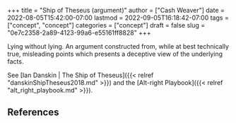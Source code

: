 +++
title = "Ship of Theseus (argument)"
author = ["Cash Weaver"]
date = 2022-08-05T15:42:00-07:00
lastmod = 2022-09-05T16:18:42-07:00
tags = ["concept", "concept"]
categories = ["concept"]
draft = false
slug = "0e7c2358-2a89-4123-99a6-e55161ff8828"
+++

Lying without lying. An argument constructed from, while at best technically true, misleading points which presents a deceptive view of the underlying facts.

See [Ian Danskin | The Ship of Theseus]({{< relref "danskinShipTheseus2018.md" >}}) and the [Alt-right Playbook]({{< relref "alt_right_playbook.md" >}}).

## References

<style>.csl-entry{text-indent: -1.5em; margin-left: 1.5em;}</style><div class="csl-bib-body">
</div>
